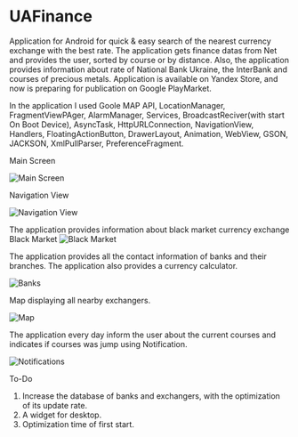 # UAFinance
Application for Android for quick &  easy search  of the nearest currency exchange with the best rate.
The application gets finance datas from Net and provides the user, sorted by course or by distance. 
Also, the application provides information about rate of National Bank Ukraine, the InterBank and courses of precious metals. 
Application is available on Yandex Store, and now is preparing for publication on Google PlayMarket.

In the application I used Goole MAP API, LocationManager, FragmentViewPAger, AlarmManager, Services, BroadcastReciver(with start On Boot Device), AsyncTask,
HttpURLConnection, NavigationView, Handlers, FloatingActionButton, DrawerLayout, Animation, WebView, GSON, JACKSON, XmlPullParser, PreferenceFragment.
  
Main Screen  

![Main Screen](doc/Screenshot_2016-02-02-12-55-37.png)

Navigation View

![Navigation View](doc/Screenshot_2016-02-02-13-06-28.png)

The application provides information about black market currency exchange
Black Market
![Black Market](doc/Screenshot_2016-02-02-13-07-26.png)

The application provides all the contact information of banks and their branches. The application also provides a currency calculator.

![Banks](doc/Screenshot_2016-02-02-13-09-37.png)


Map displaying all nearby exchangers.

![Map](doc/Screenshot_2016-02-02-13-08-59.png)

The application every day inform the user about the current courses and indicates if courses was jump using Notification.

![Notifications](doc/Screenshot_2016-02-02-13-19-28.png)


To-Do

1) Increase the database of banks and exchangers, with the optimization of its update rate.
2) A widget for desktop.
3) Optimization time of first start.









  
